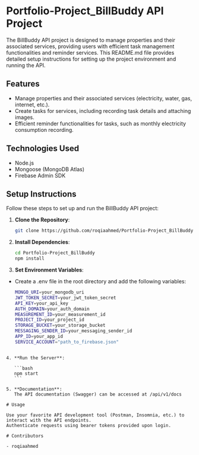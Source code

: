 # Portfolio-Project_BillBuddy API Project

The BillBuddy API project is designed to manage properties and their associated services, providing users with efficient task management functionalities and reminder services. This README.md file provides detailed setup instructions for setting up the project environment and running the API.

## Features

- Manage properties and their associated services (electricity, water, gas, internet, etc.).
- Create tasks for services, including recording task details and attaching images.
- Efficient reminder functionalities for tasks, such as monthly electricity consumption recording.

## Technologies Used

- Node.js
- Mongoose (MongoDB Atlas)
- Firebase Admin SDK

## Setup Instructions

Follow these steps to set up and run the BillBuddy API project:

1. **Clone the Repository**:

   ```bash
   git clone https://github.com/roqiaahmed/Portfolio-Project_BillBuddy.git

   ```

2. **Install Dependencies**:

   ```bash
   cd Portfolio-Project_BillBuddy
   npm install
   ```

3. **Set Environment Variables**:

- Create a .env file in the root directory and add the following variables:
  ```bash
  MONGO_URI=your_mongodb_uri
  JWT_TOKEN_SECRET=your_jwt_token_secret
  API_KEY=your_api_key
  AUTH_DOMAIN=your_auth_domain
  MEASUREMENT_ID=your_measurement_id
  PROJECT_ID=your_project_id
  STORAGE_BUCKET=your_storage_bucket
  MESSAGING_SENDER_ID=your_messaging_sender_id
  APP_ID=your_app_id
  SERVICE_ACCOUNT="path_to_firebase.json"
  ```

````

4. **Run the Server**:

   ```bash
   npm start
   ```

5. **Documentation**:
   The API documentation (Swagger) can be accessed at /api/v1/docs

# Usage

Use your favorite API development tool (Postman, Insomnia, etc.) to interact with the API endpoints.
Authenticate requests using bearer tokens provided upon login.

# Contributors

- roqiaahmed
````
